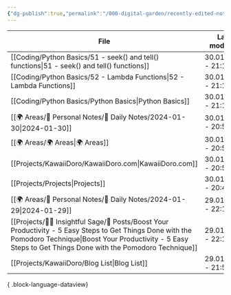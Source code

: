 ```yaml
---
{"dg-publish":true,"permalink":"/000-digital-garden/recently-edited-notes/","dgPassFrontmatter":true,"noteIcon":"3","created":"2023-12-14T09:05:52.599+05:30","updated":"2023-12-14T09:12:44.868+05:30"}
---
```


| File                                                                                                                                                                                                                       | Last modified      |
| -------------------------------------------------------------------------------------------------------------------------------------------------------------------------------------------------------------------------- | ------------------ |
| [[Coding/Python Basics/51 - seek() and tell() functions\|51 - seek() and tell() functions]]                                                                                                                             | 30.01.2024 - 21:19 |
| [[Coding/Python Basics/52 - Lambda Functions\|52 - Lambda Functions]]                                                                                                                                                   | 30.01.2024 - 21:19 |
| [[Coding/Python Basics/Python Basics\|Python Basics]]                                                                                                                                                                   | 30.01.2024 - 21:11 |
| [[🌍 Areas/📧 Personal Notes/📓 Daily Notes/2024-01-30\|2024-01-30]]                                                                                                                                                    | 30.01.2024 - 20:59 |
| [[🌍 Areas/🌍 Areas\|🌍 Areas]]                                                                                                                                                                                         | 30.01.2024 - 20:57 |
| [[Projects/KawaiiDoro/KawaiiDoro.com\|KawaiiDoro.com]]                                                                                                                                                                  | 30.01.2024 - 20:57 |
| [[Projects/Projects\|Projects]]                                                                                                                                                                                         | 30.01.2024 - 20:49 |
| [[🌍 Areas/📧 Personal Notes/📓 Daily Notes/2024-01-29\|2024-01-29]]                                                                                                                                                    | 29.01.2024 - 22:17 |
| [[Projects/🧓🏻 Insightful Sage/📄 Posts/Boost Your Productivity - 5 Easy Steps to Get Things Done with the Pomodoro Technique\|Boost Your Productivity - 5 Easy Steps to Get Things Done with the Pomodoro Technique]] | 29.01.2024 - 22:14 |
| [[Projects/KawaiiDoro/Blog List\|Blog List]]                                                                                                                                                                            | 29.01.2024 - 21:59 |

{ .block-language-dataview}